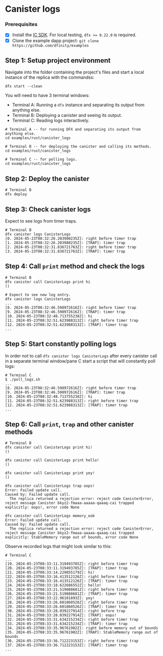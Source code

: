 # Canister logs

### Prerequisites

- [x] Install the [IC
  SDK](https://internetcomputer.org/docs/current/developer-docs/getting-started/install). For local testing, `dfx >= 0.22.0` is required.
- [x] Clone the example dapp project: `git clone https://github.com/dfinity/examples`

## Step 1: Setup project environment

Navigate into the folder containing the project's files and start a local instance of the replica with the commandss:

```shell
dfx start --clean
```

You will need to have 3 terminal windows:
- Terminal A: Running a `dfx` instance and separating its output from anything else.
- Terminal B: Deploying a canister and seeing its output.
- Terminal C: Reading logs interactively.

```shell
# Terminal A -- for running DFX and separating its output from anything else.
cd examples/rust/canister_logs

# Terminal B -- for deploying the canister and calling its methods.
cd examples/rust/canister_logs

# Terminal C -- for polling logs.
cd examples/rust/canister_logs
```

## Step 2: Deploy the canister

```shell
# Terminal B
dfx deploy
```

## Step 3: Check canister logs

Expect to see logs from timer traps.

```shell
# Terminal B
dfx canister logs CanisterLogs
[0. 2024-05-23T08:32:26.203980235Z]: right before timer trap
[1. 2024-05-23T08:32:26.203980235Z]: [TRAP]: timer trap
[2. 2024-05-23T08:32:31.836721763Z]: right before timer trap
[3. 2024-05-23T08:32:31.836721763Z]: [TRAP]: timer trap
```

## Step 4: Call `print` method and check the logs

```shell
# Terminal B
dfx canister call CanisterLogs print hi
()

# Expect to see new log entry.
dfx canister logs CanisterLogs
...
[8. 2024-05-23T08:32:46.598972616Z]: right before timer trap
[9. 2024-05-23T08:32:46.598972616Z]: [TRAP]: timer trap
[10. 2024-05-23T08:32:48.713755238Z]: hi
[11. 2024-05-23T08:32:51.623988313Z]: right before timer trap
[12. 2024-05-23T08:32:51.623988313Z]: [TRAP]: timer trap
...
```

## Step 5: Start constantly polling logs

In order not to call `dfx canister logs CanisterLogs` after every canister call in a separate terminal window/pane C start a script that will constantly poll logs:

```shell
# Terminal C
$ ./poll_logs.sh
...
[8. 2024-05-23T08:32:46.598972616Z]: right before timer trap
[9. 2024-05-23T08:32:46.598972616Z]: [TRAP]: timer trap
[10. 2024-05-23T08:32:48.713755238Z]: hi
[11. 2024-05-23T08:32:51.623988313Z]: right before timer trap
[12. 2024-05-23T08:32:51.623988313Z]: [TRAP]: timer trap
...
```

## Step 6: Call `print`, `trap` and other canister methods

```shell
# Terminal B
dfx canister call CanisterLogs print hi!
()

dfx canister call CanisterLogs print hello!
()

dfx canister call CanisterLogs print yey!
()

dfx canister call CanisterLogs trap oops!
Error: Failed update call.
Caused by: Failed update call.
  The replica returned a rejection error: reject code CanisterError, reject message Canister bkyz2-fmaaa-aaaaa-qaaaq-cai trapped explicitly: oops!, error code None

dfx canister call CanisterLogs memory_oob
Error: Failed update call.
Caused by: Failed update call.
  The replica returned a rejection error: reject code CanisterError, reject message Canister bkyz2-fmaaa-aaaaa-qaaaq-cai trapped explicitly: StableMemory range out of bounds, error code None

```

Observe recorded logs that might look similar to this:

```shell
# Terminal C
...
[19. 2024-05-23T08:33:11.319493785Z]: right before timer trap
[20. 2024-05-23T08:33:11.319493785Z]: [TRAP]: timer trap
[21. 2024-05-23T08:33:14.229855179Z]: hi!
[22. 2024-05-23T08:33:16.413512126Z]: right before timer trap
[23. 2024-05-23T08:33:16.413512126Z]: [TRAP]: timer trap
[24. 2024-05-23T08:33:18.622686552Z]: hello!
[25. 2024-05-23T08:33:21.519088681Z]: right before timer trap
[26. 2024-05-23T08:33:21.519088681Z]: [TRAP]: timer trap
[27. 2024-05-23T08:33:22.96101893Z]: yey!
[28. 2024-05-23T08:33:26.601860526Z]: right before timer trap
[29. 2024-05-23T08:33:26.601860526Z]: [TRAP]: timer trap
[30. 2024-05-23T08:33:28.039227914Z]: right before trap
[31. 2024-05-23T08:33:28.039227914Z]: [TRAP]: oops!
[32. 2024-05-23T08:33:31.634215234Z]: right before timer trap
[33. 2024-05-23T08:33:31.634215234Z]: [TRAP]: timer trap
[34. 2024-05-23T08:33:35.96761902Z]: right before memory out of bounds
[35. 2024-05-23T08:33:35.96761902Z]: [TRAP]: StableMemory range out of bounds
[36. 2024-05-23T08:33:36.712223153Z]: right before timer trap
[37. 2024-05-23T08:33:36.712223153Z]: [TRAP]: timer trap
...

```